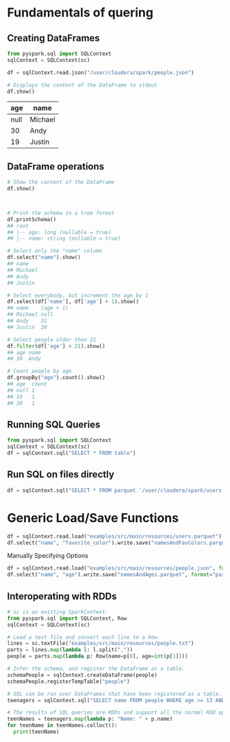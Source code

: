 # Fundamentals of quering

## Creating DataFrames

```Python
from pyspark.sql import SQLContext
sqlContext = SQLContext(sc)

df = sqlContext.read.json("/user/cloudera/spark/people.json")

# Displays the content of the DataFrame to stdout
df.show()
```

| age | name |
| ------------- | ------------- | 
| null | Michael |
| 30 |  Andy |
| 19 |  Justin |

## DataFrame operations
```Python
# Show the content of the DataFrame
df.show()



# Print the schema in a tree format
df.printSchema()
## root
## |-- age: long (nullable = true)
## |-- name: string (nullable = true)

# Select only the "name" column
df.select("name").show()
## name
## Michael
## Andy
## Justin

# Select everybody, but increment the age by 1
df.select(df['name'], df['age'] + 1).show()
## name    (age + 1)
## Michael null
## Andy    31
## Justin  20

# Select people older than 21
df.filter(df['age'] > 21).show()
## age name
## 30  Andy

# Count people by age
df.groupBy("age").count().show()
## age  count
## null 1
## 19   1
## 30   1
```

## Running SQL Queries
```Python
from pyspark.sql import SQLContext
sqlContext = SQLContext(sc)
df = sqlContext.sql("SELECT * FROM table")
```

## Run SQL on files directly
```Python
df = sqlContext.sql("SELECT * FROM parquet.'/user/cloudera/spark/users.parquet'")
```

# Generic Load/Save Functions
```Python
df = sqlContext.read.load("examples/src/main/resources/users.parquet")
df.select("name", "favorite_color").write.save("namesAndFavColors.parquet")
```

Manually Specifying Options
```Python
df = sqlContext.read.load("examples/src/main/resources/people.json", format="json")
df.select("name", "age").write.save("namesAndAges.parquet", format="parquet")
```


## Interoperating with RDDs
```Python
# sc is an existing SparkContext.
from pyspark.sql import SQLContext, Row
sqlContext = SQLContext(sc)

# Load a text file and convert each line to a Row.
lines = sc.textFile("examples/src/main/resources/people.txt")
parts = lines.map(lambda l: l.split(","))
people = parts.map(lambda p: Row(name=p[0], age=int(p[1])))

# Infer the schema, and register the DataFrame as a table.
schemaPeople = sqlContext.createDataFrame(people)
schemaPeople.registerTempTable("people")

# SQL can be run over DataFrames that have been registered as a table.
teenagers = sqlContext.sql("SELECT name FROM people WHERE age >= 13 AND age <= 19")

# The results of SQL queries are RDDs and support all the normal RDD operations.
teenNames = teenagers.map(lambda p: "Name: " + p.name)
for teenName in teenNames.collect():
  print(teenName)
```
